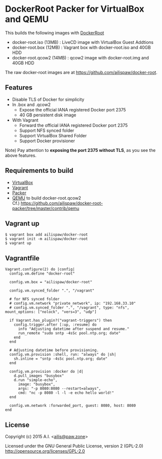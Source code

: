 # DockerRoot Packer for VirtualBox and QEMU

This builds the following images with [DockerRoot](https://github.com/ailispaw/docker-root)

- docker-root.iso (13MB) : LiveCD image with VirtualBox Guest Addtions
- docker-root.box (12MB) : Vagrant box with docker-root.iso and 40GB HDD
- docker-root.qcow2 (14MB) : qcow2 image with docker-root.img and 40GB HDD

The raw docker-root images are at https://github.com/ailispaw/docker-root.

## Features

- Disable TLS of Docker for simplicity
- In .box and .qcow2
  - Expose the official IANA registered Docker port 2375
  - 40 GB persistent disk image
- With Vagrant
  - Forward the official IANA registered Docker port 2375
  - Support NFS synced folder
  - Support VirtualBox Shared Folder
  - Support Docker provisioner

Note) Pay attention to **exposing the port 2375 without TLS**, as you see the above features.

## Requirements to build

- [VirtualBox](https://www.virtualbox.org/)
- [Vagrant](https://www.vagrantup.com/)
- [Packer](https://packer.io/)
- [QEMU](www.qemu.org) to build docker-root.qcow2  
  Cf.) https://github.com/ailispaw/docker-root-packer/tree/master/contrib/qemu

## Vagrant up

```
$ vagrant box add ailispaw/docker-root
$ vagrant init -m ailispaw/docker-root
$ vagrant up
```

## Vagrantfile

```
Vagrant.configure(2) do |config|
  config.vm.define "docker-root"

  config.vm.box = "ailispaw/docker-root"

  config.vm.synced_folder ".", "/vagrant"

  # for NFS synced folder
  # config.vm.network "private_network", ip: "192.168.33.10"
  # config.vm.synced_folder ".", "/vagrant", type: "nfs", mount_options: ["nolock", "vers=3", "udp"]

  if Vagrant.has_plugin?("vagrant-triggers") then
    config.trigger.after [:up, :resume] do
      info "Adjusting datetime after suspend and resume."
      run_remote "sudo sntp -4sSc pool.ntp.org; date"
    end
  end

  # Adjusting datetime before provisioning.
  config.vm.provision :shell, run: "always" do |sh|
    sh.inline = "sntp -4sSc pool.ntp.org; date"
  end

  config.vm.provision :docker do |d|
    d.pull_images "busybox"
    d.run "simple-echo",
      image: "busybox",
      args: "-p 8080:8080 --restart=always",
      cmd: "nc -p 8080 -l -l -e echo hello world!"
  end

  config.vm.network :forwarded_port, guest: 8080, host: 8080
end
```

## License

Copyright (c) 2015 A.I. &lt;ailis@paw.zone&gt;

Licensed under the GNU General Public License, version 2 (GPL-2.0)  
http://opensource.org/licenses/GPL-2.0

